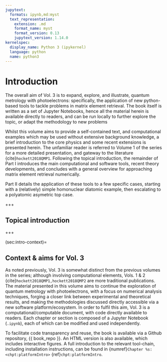 ```yaml
---
jupytext:
  formats: ipynb,md:myst
  text_representation:
    extension: .md
    format_name: myst
    format_version: 0.13
    jupytext_version: 1.14.0
kernelspec:
  display_name: Python 3 (ipykernel)
  language: python
  name: python3
---
```


# Introduction

The overall aim of Vol. 3 is to expand, explore, and illustrate, quantum metrology with photoelectrons: specifically, the application of new python-based tools to tackle problems in matrix element retrieval. The book itself is written as a set of Jupyter Notebooks, hence all the material herein is available directly to readers, and can be run locally to further explore the topic, or adapt the methodology to new problems

Whilst this volume aims to provide a self-contained text, and computational examples which may be used without extensive background knowledge, a brief introduction to the core physics and some recent extensions is presented herein. The unfamiliar reader is referred to Volume 1 of the series for a more detailed presentation, and gateway to the literature {cite}`hockett2018QMP1`. Following the topical introduction, the remainder of Part I introduces the main computational and software tools, recent theory developments, and concludes with a general overview for approaching matrix element retrieval numerically.

Part II details the application of these tools to a few specific cases, starting with a (relatively) simple homonuclear diatomic example, then escalating to a polyatomic asymetric top case.

+++

## Topical introduction

+++

(sec:intro-context)= 
## Context & aims for Vol. 3

As noted previously, Vol. 3 is somewhat distinct from the previous volumes in the series; although involving computational elements, Vols. 1 & 2 {cite}`hockett2018QMP1,hockett2018QMP2` are more traditional publications. The material presented in this volume aims to continue the exploration of quantum metrology with photoelectrons, with a focus on numerical analysis techniques, forging a closer link between experimental and theoretical results, and making the methodologies discussed directly accessible via a new software platform/ecosystem. In order to fulfil this aim, Vol. 3 is a computational/computable document, with code directly available to readers. Each chapter or section is composed of a Jupyter Notebook (`.ipynb`), each of which can be modified and used independently.

To facilitate code transparency and reuse, the book is available via a Github repository, {{ book_repo }}. An HTML version is also available, which includes interactive figures. A full introduction to the relevant tool-chain, including installation instructions, can be found in {numref}`Chapter %s: <chpt:platformIntro>` {ref}`chpt:platformIntro`.

```{code-cell} ipython3

```

```{code-cell} ipython3

```
